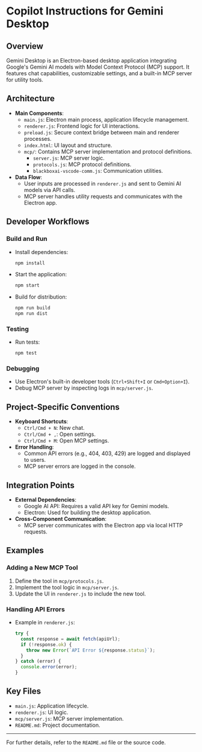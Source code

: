 # Copilot Instructions for Gemini Desktop

## Overview
Gemini Desktop is an Electron-based desktop application integrating Google's Gemini AI models with Model Context Protocol (MCP) support. It features chat capabilities, customizable settings, and a built-in MCP server for utility tools.

## Architecture
- **Main Components**:
  - `main.js`: Electron main process, application lifecycle management.
  - `renderer.js`: Frontend logic for UI interactions.
  - `preload.js`: Secure context bridge between main and renderer processes.
  - `index.html`: UI layout and structure.
  - `mcp/`: Contains MCP server implementation and protocol definitions.
    - `server.js`: MCP server logic.
    - `protocols.js`: MCP protocol definitions.
    - `blackboxai-vscode-comm.js`: Communication utilities.
- **Data Flow**:
  - User inputs are processed in `renderer.js` and sent to Gemini AI models via API calls.
  - MCP server handles utility requests and communicates with the Electron app.

## Developer Workflows
### Build and Run
- Install dependencies:
  ```bash
  npm install
  ```
- Start the application:
  ```bash
  npm start
  ```
- Build for distribution:
  ```bash
  npm run build
  npm run dist
  ```

### Testing
- Run tests:
  ```bash
  npm test
  ```

### Debugging
- Use Electron's built-in developer tools (`Ctrl+Shift+I` or `Cmd+Option+I`).
- Debug MCP server by inspecting logs in `mcp/server.js`.

## Project-Specific Conventions
- **Keyboard Shortcuts**:
  - `Ctrl/Cmd + N`: New chat.
  - `Ctrl/Cmd + ,`: Open settings.
  - `Ctrl/Cmd + M`: Open MCP settings.
- **Error Handling**:
  - Common API errors (e.g., 404, 403, 429) are logged and displayed to users.
  - MCP server errors are logged in the console.

## Integration Points
- **External Dependencies**:
  - Google AI API: Requires a valid API key for Gemini models.
  - Electron: Used for building the desktop application.
- **Cross-Component Communication**:
  - MCP server communicates with the Electron app via local HTTP requests.

## Examples
### Adding a New MCP Tool
1. Define the tool in `mcp/protocols.js`.
2. Implement the tool logic in `mcp/server.js`.
3. Update the UI in `renderer.js` to include the new tool.

### Handling API Errors
- Example in `renderer.js`:
  ```javascript
  try {
    const response = await fetch(apiUrl);
    if (!response.ok) {
      throw new Error(`API Error ${response.status}`);
    }
  } catch (error) {
    console.error(error);
  }
  ```

## Key Files
- `main.js`: Application lifecycle.
- `renderer.js`: UI logic.
- `mcp/server.js`: MCP server implementation.
- `README.md`: Project documentation.

---
For further details, refer to the `README.md` file or the source code.
